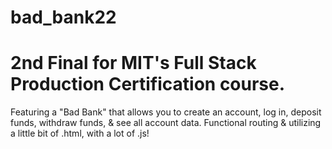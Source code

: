 # bad_bank22
<h1> 2nd Final for MIT's Full Stack Production Certification course. </h1>

<p> Featuring a "Bad Bank" that allows you to create an account, log in, deposit funds, withdraw funds, & see all account data.
Functional routing & utilizing a little bit of .html, with a lot of .js! </p>
